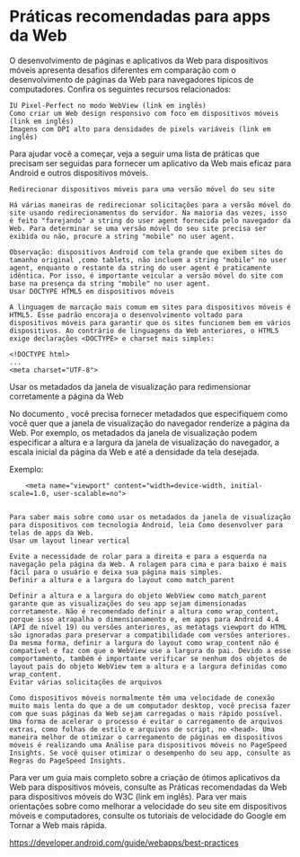 # Práticas recomendadas para apps da Web

O desenvolvimento de páginas e aplicativos da Web para dispositivos móveis apresenta desafios diferentes em comparação com o desenvolvimento de páginas da Web para navegadores típicos de computadores. Confira os seguintes recursos relacionados:

    IU Pixel-Perfect no modo WebView (link em inglês)
    Como criar um Web design responsivo com foco em dispositivos móveis (link em inglês)
    Imagens com DPI alto para densidades de pixels variáveis (link em inglês)

Para ajudar você a começar, veja a seguir uma lista de práticas que precisam ser seguidas para fornecer um aplicativo da Web mais eficaz para Android e outros dispositivos móveis.

    Redirecionar dispositivos móveis para uma versão móvel do seu site

    Há várias maneiras de redirecionar solicitações para a versão móvel do site usando redirecionamentos do servidor. Na maioria das vezes, isso é feito "farejando" a string do user agent fornecida pelo navegador da Web. Para determinar se uma versão móvel do seu site precisa ser exibida ou não, procure a string "mobile" no user agent.

    Observação: dispositivos Android com tela grande que exibem sites do tamanho original ,como tablets, não incluem a string "mobile" no user agent, enquanto o restante da string do user agent é praticamente idêntica. Por isso, é importante veicular a versão móvel do site com base na presença da string "mobile" no user agent.
    Usar DOCTYPE HTML5 em dispositivos móveis

    A linguagem de marcação mais comum em sites para dispositivos móveis é HTML5. Esse padrão encoraja o desenvolvimento voltado para dispositivos móveis para garantir que os sites funcionem bem em vários dispositivos. Ao contrário de linguagens da Web anteriores, o HTML5 exige declarações <DOCTYPE> e charset mais simples:

    <!DOCTYPE html>
    ...
    <meta charset="UTF-8">
    

Usar os metadados da janela de visualização para redimensionar corretamente a página da Web

No documento <head>, você precisa fornecer metadados que especifiquem como você quer que a janela de visualização do navegador renderize a página da Web. Por exemplo, os metadados da janela de visualização podem especificar a altura e a largura da janela de visualização do navegador, a escala inicial da página da Web e até a densidade da tela desejada.

Exemplo:

        <meta name="viewport" content="width=device-width, initial-scale=1.0, user-scalable=no">
        

    Para saber mais sobre como usar os metadados da janela de visualização para dispositivos com tecnologia Android, leia Como desenvolver para telas de apps da Web.
    Usar um layout linear vertical

    Evite a necessidade de rolar para a direita e para a esquerda na navegação pela página da Web. A rolagem para cima e para baixo é mais fácil para o usuário e deixa sua página mais simples.
    Definir a altura e a largura do layout como match_parent

    Definir a altura e a largura do objeto WebView como match_parent garante que as visualizações do seu app sejam dimensionadas corretamente. Não é recomendado definir a altura como wrap_content, porque isso atrapalha o dimensionamento e, em apps para Android 4.4 (API de nível 19) ou versões anteriores, as metatags viewport do HTML são ignoradas para preservar a compatibilidade com versões anteriores. Da mesma forma, definir a largura do layout como wrap_content não é compatível e faz com que o WebView use a largura do pai. Devido a esse comportamento, também é importante verificar se nenhum dos objetos de layout pais do objeto WebView tem a altura e a largura definidas como wrap_content.
    Evitar várias solicitações de arquivos

    Como dispositivos móveis normalmente têm uma velocidade de conexão muito mais lenta do que a de um computador desktop, você precisa fazer com que suas páginas da Web sejam carregadas o mais rápido possível. Uma forma de acelerar o processo é evitar o carregamento de arquivos extras, como folhas de estilo e arquivos de script, no <head>. Uma maneira melhor de otimizar o carregamento de páginas em dispositivos móveis é realizando uma Análise para dispositivos móveis no PageSpeed Insights. Se você quiser otimizar o desempenho do seu app, consulte as Regras do PageSpeed Insights.

Para ver um guia mais completo sobre a criação de ótimos aplicativos da Web para dispositivos móveis, consulte as Práticas recomendadas da Web para dispositivos móveis do W3C (link em inglês). Para ver mais orientações sobre como melhorar a velocidade do seu site em dispositivos móveis e computadores, consulte os tutoriais de velocidade do Google em Tornar a Web mais rápida.

https://developer.android.com/guide/webapps/best-practices

